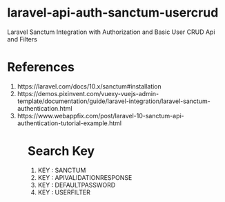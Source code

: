 # laravel-api-auth-sanctum-usercrud
Laravel Sanctum Integration with Authorization and Basic User CRUD Api and Filters

# References
<ol>
 <li>https://laravel.com/docs/10.x/sanctum#installation</li> 
 <li>https://demos.pixinvent.com/vuexy-vuejs-admin-template/documentation/guide/laravel-integration/laravel-sanctum-authentication.html</li>
 <li>https://www.webappfix.com/post/laravel-10-sanctum-api-authentication-tutorial-example.html</li>
<ol> 

# Search Key
<ol>
  <li>KEY : SANCTUM</li>
  <li>KEY : APIVALIDATIONRESPONSE</li>
  <li>KEY : DEFAULTPASSWORD</li>  
  <li>KEY : USERFILTER</li>  
</ol>
